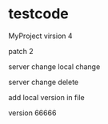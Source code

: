 # testcode

MyProject
virsion 4

patch 2

server change
local change

server change delete


add local version in file 

version 66666

